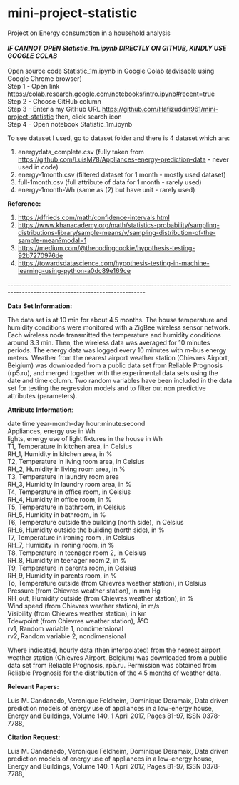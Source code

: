 # mini-project-statistic
Project on Energy consumption in a household analysis <br/><br/>
***IF CANNOT OPEN Statistic_1m.ipynb DIRECTLY ON GITHUB, KINDLY USE GOOGLE COLAB***<br/><br/>
Open source code Statistic_1m.ipynb in Google Colab (advisable using Google Chrome browser)<br/>
Step 1 - Open link https://colab.research.google.com/notebooks/intro.ipynb#recent=true<br/>
Step 2 - Choose GitHub column <br/>
Step 3 - Enter a my GitHub URL https://github.com/Hafizuddin961/mini-project-statistic then, click search icon<br/>
Step 4 - Open notebook Statistic_1m.ipynb<br/>

To see dataset I used, go to dataset folder and there is 4 dataset which are:
1) energydata_complete.csv (fully taken from https://github.com/LuisM78/Appliances-energy-prediction-data - never used in code)<br/>
2) energy-1month.csv (filtered dataset for 1 month - mostly used dataset)<br/>
3) full-1month.csv (full attribute of data for 1 month - rarely used)<br/>
4) energy-1month-Wh (same as (2) but have unit - rarely used)<br/>

**Reference:**
1) https://dfrieds.com/math/confidence-intervals.html
2) https://www.khanacademy.org/math/statistics-probability/sampling-distributions-library/sample-means/v/sampling-distribution-of-the-sample-mean?modal=1
3) https://medium.com/@thecodingcookie/hypothesis-testing-92b7270976de
4) https://towardsdatascience.com/hypothesis-testing-in-machine-learning-using-python-a0dc89e169ce

------------------------------------------------------------------------------------------------------------------------------<br/>

**Data Set Information:**

The data set is at 10 min for about 4.5 months. The house temperature and humidity conditions were monitored with a ZigBee wireless sensor network. Each wireless node transmitted the temperature and humidity conditions around 3.3 min. Then, the wireless data was averaged for 10 minutes periods. The energy data was logged every 10 minutes with m-bus energy meters. Weather from the nearest airport weather station (Chievres Airport, Belgium) was downloaded from a public data set from Reliable Prognosis (rp5.ru), and merged together with the experimental data sets using the date and time column. Two random variables have been included in the data set for testing the regression models and to filter out non predictive attributes (parameters).

<b>Attribute Information</b>:

date time year-month-day hour:minute:second<br/>
Appliances, energy use in Wh<br/>
lights, energy use of light fixtures in the house in Wh<br/>
T1, Temperature in kitchen area, in Celsius<br/>
RH_1, Humidity in kitchen area, in %<br/>
T2, Temperature in living room area, in Celsius<br/>
RH_2, Humidity in living room area, in %<br/>
T3, Temperature in laundry room area<br/>
RH_3, Humidity in laundry room area, in %<br/>
T4, Temperature in office room, in Celsius<br/>
RH_4, Humidity in office room, in %<br/>
T5, Temperature in bathroom, in Celsius<br/>
RH_5, Humidity in bathroom, in %<br/>
T6, Temperature outside the building (north side), in Celsius<br/>
RH_6, Humidity outside the building (north side), in %<br/>
T7, Temperature in ironing room , in Celsius<br/>
RH_7, Humidity in ironing room, in %<br/>
T8, Temperature in teenager room 2, in Celsius<br/>
RH_8, Humidity in teenager room 2, in %<br/>
T9, Temperature in parents room, in Celsius<br/>
RH_9, Humidity in parents room, in %<br/>
To, Temperature outside (from Chievres weather station), in Celsius<br/>
Pressure (from Chievres weather station), in mm Hg<br/>
RH_out, Humidity outside (from Chievres weather station), in %<br/>
Wind speed (from Chievres weather station), in m/s<br/>
Visibility (from Chievres weather station), in km<br/>
Tdewpoint (from Chievres weather station), Â°C<br/>
rv1, Random variable 1, nondimensional<br/>
rv2, Random variable 2, nondimensional<br/>

Where indicated, hourly data (then interpolated) from the nearest airport weather station (Chievres Airport, Belgium) was downloaded from a public data set from Reliable Prognosis, rp5.ru. Permission was obtained from Reliable Prognosis for the distribution of the 4.5 months of weather data.

<b>Relevant Papers:</b>

Luis M. Candanedo, Veronique Feldheim, Dominique Deramaix, Data driven prediction models of energy use of appliances in a low-energy house, Energy and Buildings, Volume 140, 1 April 2017, Pages 81-97, ISSN 0378-7788,

<b>Citation Request:</b>

Luis M. Candanedo, Veronique Feldheim, Dominique Deramaix, Data driven prediction models of energy use of appliances in a low-energy house, Energy and Buildings, Volume 140, 1 April 2017, Pages 81-97, ISSN 0378-7788,
